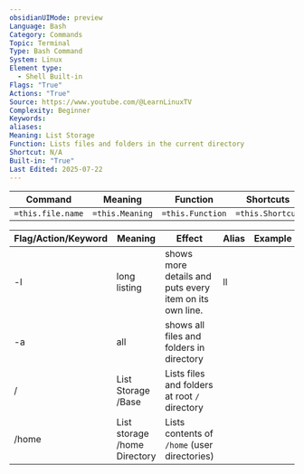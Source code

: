 ```yaml
---
obsidianUIMode: preview
Language: Bash
Category: Commands
Topic: Terminal
Type: Bash Command
System: Linux
Element type:
  - Shell Built-in
Flags: "True"
Actions: "True"
Source: https://www.youtube.com/@LearnLinuxTV
Complexity: Beginner
Keywords: 
aliases: 
Meaning: List Storage
Function: Lists files and folders in the current directory
Shortcut: N/A
Built-in: "True"
Last Edited: 2025-07-22
---
```

| Command           | Meaning         | Function         | Shortcuts        |
| ----------------- | --------------- | ---------------- | ---------------- |
| `=this.file.name` | `=this.Meaning` | `=this.Function` | `=this.Shortcut` |

| Flag/Action/Keyword | Meaning                      | Effect                                                  | Alias | Example |
| ------------------- | ---------------------------- | ------------------------------------------------------- | ----- | ------- |
| -l                  | long listing                 | shows more details and puts every item on its own line. | ll    |         |
| -a                  | all                          | shows all files and folders in directory                |       |         |
| /                   | List Storage /Base           | Lists files and folders at root `/` directory           |       |         |
| /home               | List storage /home Directory | Lists contents of `/home` (user directories)            |       |         |
